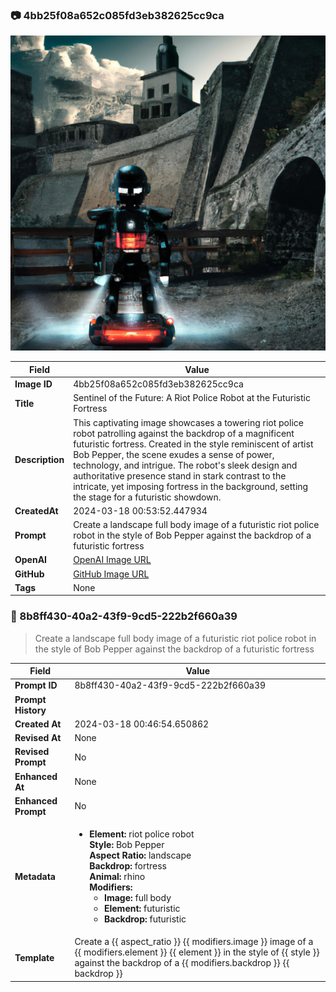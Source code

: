

### 📷 4bb25f08a652c085fd3eb382625cc9ca 

![data.id](./4bb25f08a652c085fd3eb382625cc9ca.jpg)

| Field          | Value                                                                                                                     |
|----------------|---------------------------------------------------------------------------------------------------------------------------|
| **Image ID**             | 4bb25f08a652c085fd3eb382625cc9ca                                                                                                             |
| **Title**           | Sentinel of the Future: A Riot Police Robot at the Futuristic Fortress                                                                                                       |
| **Description**           | This captivating image showcases a towering riot police robot patrolling against the backdrop of a magnificent futuristic fortress. Created in the style reminiscent of artist Bob Pepper, the scene exudes a sense of power, technology, and intrigue. The robot's sleek design and authoritative presence stand in stark contrast to the intricate, yet imposing fortress in the background, setting the stage for a futuristic showdown.                                                                                                       |
| **CreatedAt**        | 2024-03-18 00:53:52.447934                                                                                                        |
| **Prompt**         | Create a landscape full body image of a futuristic riot police robot in the style of Bob Pepper against the backdrop of a futuristic fortress                                                                                                         |                                                                                          |
| **OpenAI**         | [OpenAI Image URL](https://oaidalleapiprodscus.blob.core.windows.net/private/org-TZj0gKpq3CiXdXNznVOkBYav/user-t5KW5S6yYiCS0u4yDWasqnEP/img-x0iAXgCAsxodSgzXa4I8CgJe.png?st=2024-03-17T23%3A53%3A48Z&se=2024-03-18T01%3A53%3A48Z&sp=r&sv=2021-08-06&sr=b&rscd=inline&rsct=image/png&skoid=6aaadede-4fb3-4698-a8f6-684d7786b067&sktid=a48cca56-e6da-484e-a814-9c849652bcb3&skt=2024-03-17T06%3A37%3A38Z&ske=2024-03-18T06%3A37%3A38Z&sks=b&skv=2021-08-06&sig=g1ndJQU19qUr7583A/dgGwkod5Jd9k5tmxSGh4mR1sI%3D)                                                                                |
| **GitHub**         | [GitHub Image URL](https://github.com/Caneta-Silva/cyber-tomorrow/blob/main/images/4bb25f08a652c085fd3eb382625cc9ca/4bb25f08a652c085fd3eb382625cc9ca.jpg)                                                                                |
| **Tags**       | None                                                                                                                   |

### 📜 8b8ff430-40a2-43f9-9cd5-222b2f660a39

> Create a landscape full body image of a futuristic riot police robot in the style of Bob Pepper against the backdrop of a futuristic fortress

| Field          | Value                                                                                                                                                                      |
|----------------|----------------------------------------------------------------------------------------------------------------------------------------------------------------------------|
| **Prompt ID**  | 8b8ff430-40a2-43f9-9cd5-222b2f660a39                                                                                                                                                            |
| **Prompt History** |  |
| **Created At** | 2024-03-18 00:46:54.650862                                                                                                                                                   |
| **Revised At** | None                                                                                                                                                   |
| **Revised Prompt** | No                                                                                                                                                                      |
| **Enhanced At** | None                                                                                                                                                  |
| **Enhanced Prompt** | No                                                                                                                                                                    |
| **Metadata**   | <ul><li>**Element:** riot police robot <br> **Style:** Bob Pepper <br> **Aspect Ratio:** landscape <br> **Backdrop:** fortress <br> **Animal:** rhino <br> **Modifiers:**<ul><li>**Image:** full body</li><li>**Element:** futuristic</li><li>**Backdrop:** futuristic</li></ul></li></ul> |
| **Template**   | Create a {{ aspect_ratio }} {{ modifiers.image }} image of a {{ modifiers.element }} {{ element }} in the style of {{ style }} against the backdrop of a {{ modifiers.backdrop }} {{ backdrop }}                                                                                                                                           |


